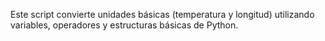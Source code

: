 Este script convierte unidades básicas (temperatura y longitud) utilizando variables, operadores y estructuras básicas de Python.